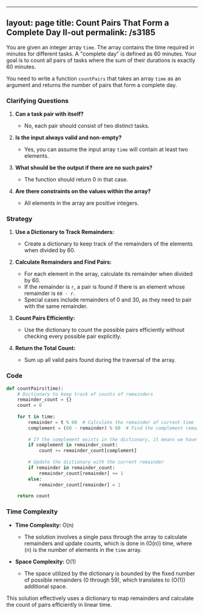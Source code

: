
---
layout: page
title:  Count Pairs That Form a Complete Day II-out
permalink: /s3185
---

You are given an integer array `time`. The array contains the time required in minutes for different tasks. A "complete day" is defined as 60 minutes. Your goal is to count all pairs of tasks where the sum of their durations is exactly 60 minutes.

You need to write a function `countPairs` that takes an array `time` as an argument and returns the number of pairs that form a complete day.

### Clarifying Questions
1. **Can a task pair with itself?**
    - No, each pair should consist of two distinct tasks.

2. **Is the input always valid and non-empty?**
    - Yes, you can assume the input array `time` will contain at least two elements.

3. **What should be the output if there are no such pairs?**
    - The function should return 0 in that case.

4. **Are there constraints on the values within the array?**
    - All elements in the array are positive integers.

### Strategy

1. **Use a Dictionary to Track Remainders:**
   - Create a dictionary to keep track of the remainders of the elements when divided by 60.
   
2. **Calculate Remainders and Find Pairs:**
   - For each element in the array, calculate its remainder when divided by 60.
   - If the remainder is `r`, a pair is found if there is an element whose remainder is `60 - r`.
   - Special cases include remainders of 0 and 30, as they need to pair with the same remainder.

3. **Count Pairs Efficiently:**
   - Use the dictionary to count the possible pairs efficiently without checking every possible pair explicitly.

4. **Return the Total Count:**
   - Sum up all valid pairs found during the traversal of the array.

### Code

```python
def countPairs(time):
    # Dictionary to keep track of counts of remainders
    remainder_count = {}
    count = 0
    
    for t in time:
        remainder = t % 60  # Calculate the remainder of current time
        complement = (60 - remainder) % 60  # Find the complement remainder that would make the sum 60
        
        # If the complement exists in the dictionary, it means we have found that many pairs
        if complement in remainder_count:
            count += remainder_count[complement]
        
        # Update the dictionary with the current remainder
        if remainder in remainder_count:
            remainder_count[remainder] += 1
        else:
            remainder_count[remainder] = 1
    
    return count
```

### Time Complexity

- **Time Complexity:** O(n)
  - The solution involves a single pass through the array to calculate remainders and update counts, which is done in \(O(n)\) time, where \(n\) is the number of elements in the `time` array.

- **Space Complexity:** O(1)
  - The space utilized by the dictionary is bounded by the fixed number of possible remainders (0 through 59), which translates to \(O(1)\) additional space.

This solution effectively uses a dictionary to map remainders and calculate the count of pairs efficiently in linear time.